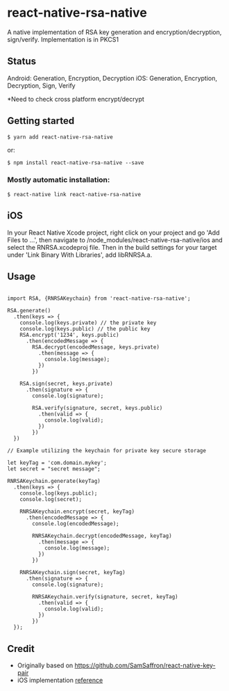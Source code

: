 # react-native-rsa-native

A native implementation of RSA key generation and encryption/decryption, sign/verify.
Implementation is in PKCS1

## Status

Android: Generation, Encryption, Decryption
iOS: Generation, Encryption, Decryption, Sign, Verify

*Need to check cross platform encrypt/decrypt

## Getting started

`$ yarn add react-native-rsa-native`

or:

`$ npm install react-native-rsa-native --save`

### Mostly automatic installation:

`$ react-native link react-native-rsa-native`

## iOS

In your React Native Xcode project, right click on your project and go 'Add Files to ...', then navigate to <your-project-root>/node_modules/react-native-rsa-native/ios and select the RNRSA.xcodeproj file. Then in the build settings for your target under 'Link Binary With Libraries', add libRNRSA.a.

## Usage

```

import RSA, {RNRSAKeychain} from 'react-native-rsa-native';

RSA.generate()
  .then(keys => {
    console.log(keys.private) // the private key
    console.log(keys.public) // the public key
    RSA.encrypt('1234', keys.public)
      .then(encodedMessage => {
        RSA.decrypt(encodedMessage, keys.private)
          .then(message => {
            console.log(message);
          })
        })

    RSA.sign(secret, keys.private)
      .then(signature => {
        console.log(signature);

        RSA.verify(signature, secret, keys.public)
          .then(valid => {
            console.log(valid);
          })
        })
  })

// Example utilizing the keychain for private key secure storage

let keyTag = 'com.domain.mykey';
let secret = "secret message";

RNRSAKeychain.generate(keyTag)
  .then(keys => {
    console.log(keys.public);
    console.log(secret);

    RNRSAKeychain.encrypt(secret, keyTag)
      .then(encodedMessage => {
        console.log(encodedMessage);

        RNRSAKeychain.decrypt(encodedMessage, keyTag)
          .then(message => {
            console.log(message);
          })
        })

    RNRSAKeychain.sign(secret, keyTag)
      .then(signature => {
        console.log(signature);

        RNRSAKeychain.verify(signature, secret, keyTag)
          .then(valid => {
            console.log(valid);
          })
        })
  });
```


## Credit

* Originally based on https://github.com/SamSaffron/react-native-key-pair
* iOS implementation [reference](https://developer.apple.com/library/content/documentation/Security/Conceptual/CertKeyTrustProgGuide/KeyRead.html#//apple_ref/doc/uid/TP40001358-CH222-SW1)

